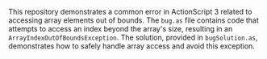 This repository demonstrates a common error in ActionScript 3 related to accessing array elements out of bounds.  The `bug.as` file contains code that attempts to access an index beyond the array's size, resulting in an `ArrayIndexOutOfBoundsException`. The solution, provided in `bugSolution.as`, demonstrates how to safely handle array access and avoid this exception.